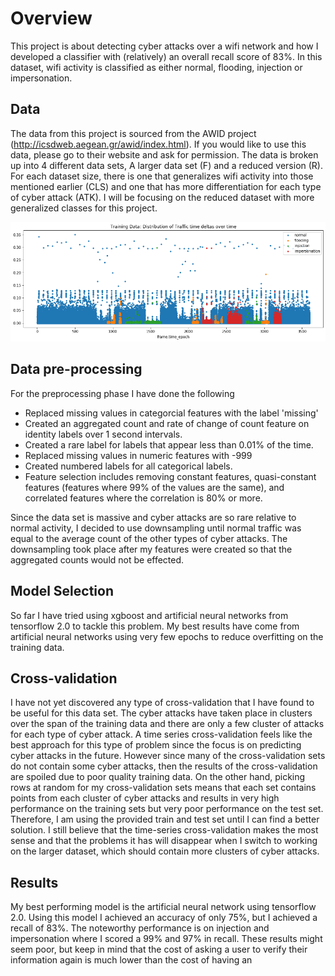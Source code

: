# Overview

This project is about detecting cyber attacks over a wifi network and how I developed a classifier with (relatively) an overall recall score of 83%. In this dataset, wifi activity is classified as either normal, flooding, injection or impersonation.

## Data

The data from this project is sourced from the AWID project (http://icsdweb.aegean.gr/awid/index.html). If you would like to use this data, please go to their website and ask for permission. The data is broken up into 4 different data sets, A larger data set (F) and a reduced version (R). For each dataset size, there is one that generalizes wifi activity into those mentioned earlier (CLS) and one that has more differentiation for each type of cyber attack (ATK). I will be focusing on the reduced dataset with more generalized classes for this project.

![](images/train.png)

## Data pre-processing

For the preprocessing phase I have done the following

* Replaced missing values in categorcial features with the label 'missing'
* Created an aggregated count and rate of change of count feature on identity labels over 1 second intervals.
* Created a rare label for labels that appear less than 0.01% of the time.
* Replaced missing values in numeric features with -999
* Created numbered labels for all categorical labels.
* Feature selection includes removing constant features, quasi-constant features (features where 99% of the values are the same), and correlated features where the correlation is 80% or more.

Since the data set is massive and cyber attacks are so rare relative to normal activity, I decided to use downsampling until normal traffic was equal to the average count of the other types of cyber attacks. The downsampling took place after my features were created so that the aggregated counts would not be effected. 

## Model Selection

So far I have tried using xgboost and artificial neural networks from tensorflow 2.0 to tackle this problem. My best results have come from artificial neural networks using very few epochs to reduce overfitting on the training data.

## Cross-validation

I have not yet discovered any type of cross-validation that I have found to be useful for this data set. The cyber attacks have taken place in clusters over the span of the training data and there are only a few cluster of attacks for each type of cyber attack. A time series cross-validation feels like the best approach for this type of problem since the focus is on predicting cyber attacks in the future. However since many of the cross-validation sets do not contain some cyber attacks, then the results of the cross-validation are spoiled due to poor quality training data. On the other hand, picking rows at random for my cross-validation sets means that each set contains points from each cluster of cyber attacks and results in very high performance on the training sets but very poor performance on the test set. Therefore, I am using the provided train and test set until I can find a better solution. I still believe that the time-series cross-validation makes the most sense and that the problems it has will disappear when I switch to working on the larger dataset, which should contain more clusters of cyber attacks.

## Results

My best performing model is the artificial neural network using tensorflow 2.0. Using this model I achieved an accuracy of only 75%, but I achieved a recall of 83%. The noteworthy performance is on injection and impersonation where I scored a 99% and 97% in recall. These results might seem poor, but keep in mind that the cost of asking a user to verify their information again is much lower than the cost of having an 
